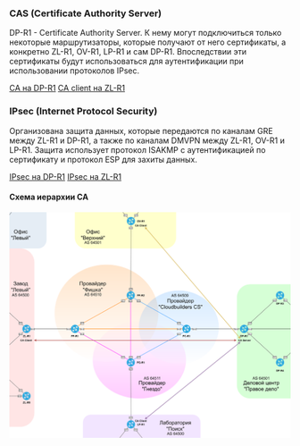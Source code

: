### CAS (Certificate Authority Server)

  DP-R1 - Certificate Authority Server. К нему могут подключиться только некоторые маршрутизаторы, которые получают от него сертификаты, а конкретно ZL-R1, OV-R1, LP-R1 и сам DP-R1.
  Впоследствии эти сертификаты будут использоваться для аутентификации при использовании протоколов IPsec.

  [CA на DP-R1](../configs/DP-R1#L401-L449)
  [CA client на ZL-R1](../configs/ZL-R1#L352-L366)

### IPsec (Internet Protocol Security)

  Организована защита данных, которые передаются по каналам GRE между ZL-R1 и DP-R1, а также по каналам DMVPN между ZL-R1, OV-R1 и LP-R1. Защита использует протокол ISAKMP с аутентификацией по сертификату и протокол ESP для захиты данных.

  [IPsec на DP-R1](../configs/DP-R1#L451-L469)
  [IPsec на ZL-R1](../configs/ZL-R1#L368-L396)

####  Схема иерархии CA 

![](../pics/ca.png)
